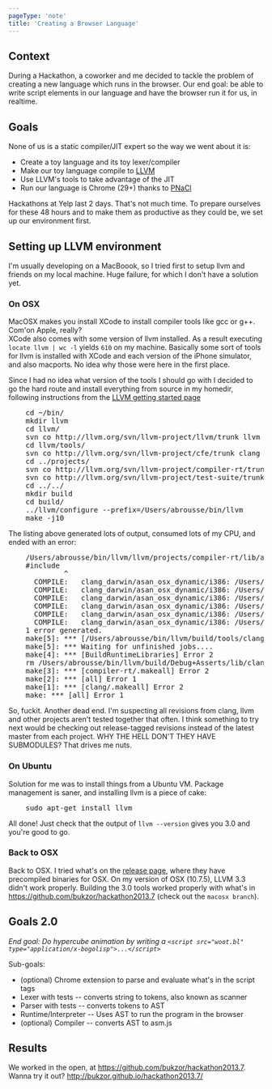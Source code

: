 ```yaml
---
pageType: 'note'
title: 'Creating a Browser Language'
---
```

## Context
During a Hackathon, a coworker and me decided to tackle the problem of creating
a new language which runs in the browser. Our end goal: be able to write script
elements in our language and have the  browser run it for us, in realtime.

## Goals
None of us is a static compiler/JIT expert so the way we went about it is:
- Create a toy language and its toy lexer/compiler
- Make our toy language compile to [LLVM](http://llvm.org/)
- Use LLVM's tools to take advantage of the JIT
- Run our language is Chrome (29+) thanks to [PNaCl](http://www.chromium.org/nativeclient/pnacl)

Hackathons at Yelp last 2 days. That's not much time. To prepare ourselves for
these 48 hours and to make them as productive as they could be, we set up our
environment first.

## Setting up LLVM environment
I'm usually developing on a MacBoook, so I tried first to setup llvm and
friends on my local machine. Huge failure, for which I don't have a solution
yet.

### On OSX
MacOSX makes you install XCode to install compiler tools like gcc or g++.
Com'on Apple, really?  
XCode also comes with some version of llvm installed. As a result executing
`locate llvm | wc -l` yields `610` on my machine. Basically some sort of tools
for llvm is installed with XCode and each version of the iPhone simulator, and
also macports. No idea why those were here in the first place.

Since I had no idea what version of the tools I should go with I decided to go
the hard route and install everything from source in my homedir, following
instructions from the [LLVM getting started
page](http://llvm.org/docs/GettingStarted.html)

<pre class="brush:plain">
    cd ~/bin/
    mkdir llvm
    cd llvm/
    svn co http://llvm.org/svn/llvm-project/llvm/trunk llvm
    cd llvm/tools/
    svn co http://llvm.org/svn/llvm-project/cfe/trunk clang
    cd ../projects/
    svn co http://llvm.org/svn/llvm-project/compiler-rt/trunk compiler-rt
    svn co http://llvm.org/svn/llvm-project/test-suite/trunk test-suite
    cd ../../
    mkdir build
    cd build/
    ../llvm/configure --prefix=/Users/abrousse/bin/llvm
    make -j10
</pre>

The listing above generated lots of output, consumed lots of my CPU, and ended with an error:

<pre class="brush:plain">
    /Users/abrousse/bin/llvm/llvm/projects/compiler-rt/lib/asan/asan_malloc_mac.cc:19:10: fatal error: 'CoreFoundation/CFBase.h' file not found
    #include <CoreFoundation/CFBase.h>
             ^
      COMPILE:   clang_darwin/asan_osx_dynamic/i386: /Users/abrousse/bin/llvm/llvm/projects/compiler-rt/lib/asan/asan_posix.cc
      COMPILE:   clang_darwin/asan_osx_dynamic/i386: /Users/abrousse/bin/llvm/llvm/projects/compiler-rt/lib/asan/asan_preinit.cc
      COMPILE:   clang_darwin/asan_osx_dynamic/i386: /Users/abrousse/bin/llvm/llvm/projects/compiler-rt/lib/asan/asan_report.cc
      COMPILE:   clang_darwin/asan_osx_dynamic/i386: /Users/abrousse/bin/llvm/llvm/projects/compiler-rt/lib/asan/asan_rtl.cc
      COMPILE:   clang_darwin/asan_osx_dynamic/i386: /Users/abrousse/bin/llvm/llvm/projects/compiler-rt/lib/asan/asan_stack.cc
      COMPILE:   clang_darwin/asan_osx_dynamic/i386: /Users/abrousse/bin/llvm/llvm/projects/compiler-rt/lib/asan/asan_stats.cc
    1 error generated.
    make[5]: *** [/Users/abrousse/bin/llvm/build/tools/clang/runtime/compiler-rt/clang_darwin/asan_osx_dynamic/i386/SubDir.lib__asan/asan_malloc_mac.o] Error 1
    make[5]: *** Waiting for unfinished jobs....
    make[4]: *** [BuildRuntimeLibraries] Error 2
    rm /Users/abrousse/bin/llvm/build/Debug+Asserts/lib/clang/3.4/lib/darwin/.dir
    make[3]: *** [compiler-rt/.makeall] Error 2
    make[2]: *** [all] Error 1
    make[1]: *** [clang/.makeall] Error 2
    make: *** [all] Error 1
</pre>

So, fuckit. Another dead end. I'm suspecting all revisions from clang, llvm and
other projects aren't tested together that often. I think something to try next
would be checking out release-tagged revisions instead of the latest master
from each project. WHY THE HELL DON'T THEY HAVE SUBMODULES? That drives me
nuts.

### On Ubuntu
Solution for me was to install things from a Ubuntu VM. Package management is
saner, and installing llvm is a piece of cake:
<pre class="brush:plain">
    sudo apt-get install llvm
</pre>

All done! Just check that the output of `llvm --version` gives you 3.0 and
you're good to go.

### Back to OSX
Back to OSX. I tried what's on the [release
page](http://llvm.org/releases/download.html), where they have precompiled
binaries for OSX. On my version of OSX (10.7.5), LLVM 3.3 didn't work properly.
Building the 3.0 tools worked properly with what's in
https://github.com/bukzor/hackathon2013.7 (check out the `macosx branch`).


## Goals 2.0
_End goal: Do hypercube animation by writing a `<script src="woot.bl" type="application/x-bogolisp">...</script>`_

Sub-goals:

- (optional) Chrome extension to parse and evaluate what's in the script tags
- Lexer with tests -- converts string to tokens, also known as scanner
- Parser with tests -- converts tokens to AST
- Runtime/Interpreter -- Uses AST to run the program in the browser
- (optional) Compiler -- converts AST to asm.js

## Results
We worked in the open, at https://github.com/bukzor/hackathon2013.7.  
Wanna try it out? http://bukzor.github.io/hackathon2013.7/
